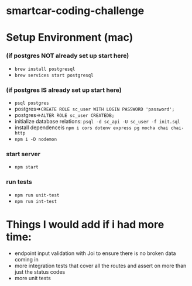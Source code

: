 # smartcar-coding-challenge
# Setup Environment (mac)

### (if postgres NOT already set up start here)
- `brew install postgresql`
- `brew services start postgresql`

### (if postgres IS already set up start here)
- `psql postgres`
- postgres=>`CREATE ROLE sc_user WITH LOGIN PASSWORD 'password';`
- postgres=>`ALTER ROLE sc_user CREATEDB;`
- initialize database relations: `psql -d sc_api -U sc_user -f init.sql`
- install dependenceis `npm i cors dotenv express pg mocha chai chai-http`
- `npm i -D nodemon`

### start server
- `npm start`

### run tests
- `npm run unit-test`
- `npm run int-test`


# Things I would add if i had more time:
- endpoint input validation with Joi to ensure there is no broken data coming in
- more integration tests that cover all the routes and assert on more than just the status codes
- more unit tests
